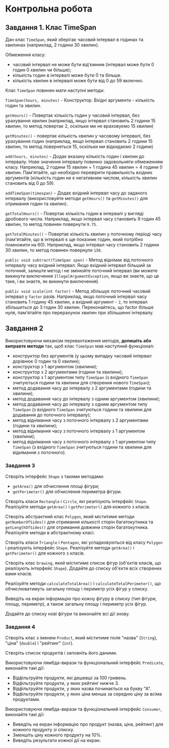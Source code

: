 # Контрольна робота 

## Завдання 1. Клас TimeSpan

Дан клас `TimeSpan`, який зберігає часовий інтервал в годинах та хвилинах (наприклад, 2 години 30 хвилин). 

Обмеження класу:

- часовий інтервал не може бути від'ємним (інтервал може бути 0 годин 0 хвилин чи більше);
- кількість годин в інтервалі може бути 0 та більше.
- кількість хвилин в інтервалі може бути від 0 до 59 включно.

Клас `TimeSpan` повинен мати наступні методи:

`TimeSpan(hours, minutes)` - Конструктор. Вхідні аргументи - кількість годин та хвилин.

`getHours()` - Повертає кількість годин у часовий інтервал, без урахування хвилин (наприклад, якщо інтервал становить 2 години 15 хвилин, то метод повертає 2, оскільки ми не враховуємо 15 хвилин)

`getMinutes()` - повертає кількість хвилин у часовому інтервалі, без урахування годин (наприклад, якщо інтервал становить 2 години 15 хвилин, то метод повернеться 15, оскільки ми відкидаємо 2 години)

`add(hours, minutes)` - Додає вказану кількість годин і хвилин до інтервалу. Нове значення інтервалу повинно задовольняти обмеженням класу. Наприклад, 2 години 15 хвилин + 1 година 45 хвилин = 4 години 0 хвилин. Пам'ятайте, що необхідно перевірити правильність вхідних аргументів (кількість годин не є негативним числом, кількість хвилин становить від 0 до 59).

`addTimeSpan(timespan)` - Додає вхідний інтервал часу до заданого інтервалу (використовуйте методи `getHours()` та `getMinutes()` для отримання годин та хвилин).

`getTotalHours()` - Повертає кількість годин в інтервалі у вигляді дробового числа. Наприклад, якщо інтервал часу становить 9 годин 45 хвилин, то метод повинен повернути `9.75`.

`getTotalMinutes()` - Повертає кількість хвилин у поточному періоді часу (пам'ятайте, що в інтервалі є ще показник годин, який потрібно помножити на 60). Наприклад, якщо інтервал часу становить 2 години 30 хвилин, то метод повинен повернули `150`.

`public void subtract(TimeSpan span)` - Метод віднімає від поточного інтервалу часу вхідний інтервал. Якщо вхідний інтервал більший за поточний, залиште метод і не змінюйте поточний інтервал (ви можете викинути виключення `IllegalArgumentException`, якщо ви знаєте, що це таке, і ви знаєте, як викинути виключення).

`public void scale(int factor)` - Метод збільшує поточний часовий інтервал у `factor` разів. Наприклад, якщо поточний інтервал часу становить 1 годину 45 хвилин, а вхідний аргумент - `2`, то інтервал збільшиться до 3 годин 30 хвилин. Переконайтесь, що factor більше нуля, пам'ятайте про перерахунок хвилин при збільшенні інтервалу.

## Завдання 2

Використовуючи механізм перевантаження методів, **допишіть або виправте методи** так, щоб клас `TimeSpan` мав наступний функціонал:

- конструктор без аргументів (у цьому випадку часовий інтервал дорівнює 0 годин та 0 хвилин);
- конструктор з 1 аргументом (хвилини);
- конструктор з 2 аргументами (години та хвилини);
- конструктор з 1 аргументом типу `TimeSpan` (з вхідного `TimeSpan` зчитуються години та хвилини для створення нового `TimeSpan`);
- метод додавання часу до інтервалу з 2 аргументами (години та хвилини);
- метод додавання часу до інтервалу з одним аргументом (хвилини);
- метод додавання часу до інтервалу з одним аргументом типу `TimeSpan` (з вхідного `TimeSpan` зчитуються години та хвилини для додавання до поточного інтервалу);
- метод віднімання часу з поточного інтервалу з 2 аргументами (години та хвилини);
- метод віднімання часу з поточного інтервалу з 1 аргументом (хвилини);
- метод віднімання часу з поточного інтервалу з 1 аргументом типу `TimeSpan` (з вхідного `TimeSpan` зчитуються години та хвилини для віднімання з поточного).

### Завдання 3

Створіть інтерфейс `Shape` з такими методами:

- `getArea()` для обчислення площі фігури;
- `getPerimeter()` для обчислення периметра фігури.

Створіть класи `Rectangle` і `Circle`, які реалізують інтерфейс `Shape`. Реалізуйте методи `getArea()` і `getPerimeter()` для кожного з класів.

Створіть абстрактний клас `Polygon`, який міститиме методи `getNumberOfSides()` для отримання кількості сторін багатокутника та `getLengthOfSides()` для отримання довжини сторін багатокутника. Реалізуйте методи в абстрактному класі.

Створіть класи `Triangle` і `Pentagon`, які успадковуються від класу `Polygon` і реалізують інтерфейс `Shape`. Реалізуйте методи `getArea()` і `getPerimeter()` для кожного з класів.

Створіть клас `Drawing`, який міститиме список фігур (об'єктів класів, що реалізують інтерфейс `Shape`). Додайте до списку об'єкти всіх створених вами класів.

Реалізуйте методи `calculateTotalArea()` і `calculateTotalPerimeter()`, що обчислюватимуть загальну площу і периметр усіх фігур у списку.

Виведіть на екран інформацію про кожну фігуру в списку (тип фігури, площу, периметр), а також загальну площу і периметр усіх фігур.

Додайте до списку нові фігури та виконайте всі дії знову.

### Завдання 4

Створіть клас з іменем `Product`, який міститиме поля "назва" (`String`), "ціна" (`double`) і "рейтинг" (`int`).

Створіть список продуктів і заповніть його даними.

Використовуючи лямбда-вирази та функціональний інтерфейс `Predicate`, виконайте такі дії:

- Відфільтруйте продукти, які дешевші за 100 гривень.
- Відфільтруйте продукти, у яких рейтинг нижче 3.
- Відфільтруйте продукти, у яких назва починається на букву "А".
- Відфільтруйте продукти, у яких ціна менша за середню ціну за всіма продуктами.

Використовуючи лямбда-вирази та функціональний інтерфейс `Consumer`, виконайте такі дії:

- Виведіть на екран інформацію про продукт (назва, ціна, рейтинг) для кожного продукту зі списку.
- Зменшіть ціну кожного продукту на 10%.
- Виведіть результати кожної дії на екран.